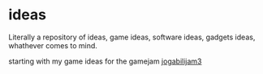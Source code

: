 # ideas
Literally a repository of ideas, game ideas, software ideas, gadgets ideas, whathever comes to mind.

starting with my game ideas for the gamejam [jogabilijam3](./jogabilijam3.md)
